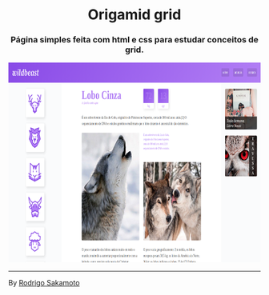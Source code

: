 <h1 align="center">Origamid grid</h1>

<h3 align="center">Página simples feita com html e css para estudar conceitos de grid.</h3>

<p align="center">
  <img src=".github/grid.png" border="0" height="400" />
</p>

---
By [Rodrigo Sakamoto](https://www.linkedin.com/in/rodrigo-sakamoto/)